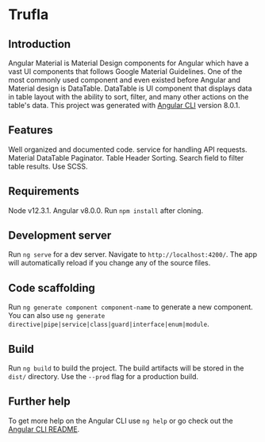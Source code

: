 # Trufla
## Introduction
Angular Material is Material Design components for Angular which have
a vast UI components that follows Google Material Guidelines. One of the most commonly used component and even existed before Angular and Material design is DataTable. DataTable is UI component that displays data in table layout with the ability to sort, filter, and many other actions on the table's data.
This project was generated with [Angular CLI](https://github.com/angular/angular-cli) version 8.0.1.
## Features

Well organized and documented code.
service for handling API requests.
Material DataTable Paginator.
Table Header Sorting.
Search field to filter table results.
Use SCSS.

## Requirements

Node v12.3.1.
Angular v8.0.0.
Run `npm install` after cloning.

## Development server

Run `ng serve` for a dev server. Navigate to `http://localhost:4200/`. The app will automatically reload if you change any of the source files.

## Code scaffolding

Run `ng generate component component-name` to generate a new component. You can also use `ng generate directive|pipe|service|class|guard|interface|enum|module`.

## Build

Run `ng build` to build the project. The build artifacts will be stored in the `dist/` directory. Use the `--prod` flag for a production build.

## Further help

To get more help on the Angular CLI use `ng help` or go check out the [Angular CLI README](https://github.com/angular/angular-cli/blob/master/README.md).
